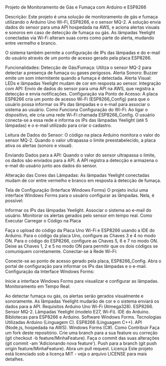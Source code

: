 Projeto de Monitoramento de Gás e Fumaça com Arduino e ESP8266

Descrição:
Este projeto é uma solução de monitoramento de gás e fumaça utilizando o Arduino Uno Wi-Fi, ESP8266, e o sensor MQ-2. A solução envia dados do sensor para uma API hospedada na AWS, e aciona alertas visuais e sonoros em caso de detecção de fumaça ou gás. As lâmpadas Yeelight conectadas via Wi-Fi alteram suas cores como parte do alerta, mudando entre vermelho e branco.

O sistema também permite a configuração de IPs das lâmpadas e do e-mail do usuário através de um ponto de acesso gerado pela placa ESP8266.

Funcionalidades:
Detecção de Gás/Fumaça: Utiliza o sensor MQ-2 para detectar a presença de fumaça ou gases perigosos.
Alerta Sonoro: Buzzer emite um som intermitente quando a fumaça é detectada.
Alerta Visual: LEDs e lâmpadas Yeelight mudam de cor em resposta ao sensor.
Integração com API: Envio de dados do sensor para uma API na AWS, que registra a detecção e envia notificações.
Configuração via Ponto de Acesso: A placa ESP8266 cria um ponto de acesso Wi-Fi (ESP8266_Config) para que o usuário possa informar os IPs das lâmpadas e o e-mail para associar o sistema ao usuário.
Como Funciona
Configuração do Wi-Fi: Ao ligar o dispositivo, ele cria uma rede Wi-Fi chamada ESP8266_Config. O usuário conecta-se a essa rede e informa os IPs das lâmpadas Yeelight (até 5 lâmpadas) e o e-mail utilizado para criar o cadastro.

Leitura de Dados do Sensor: O código na placa Arduino monitora o valor do sensor MQ-2. Quando o valor ultrapassa o limite preestabelecido, a placa ativa os alertas (sonoro e visual).

Enviando Dados para a API: Quando o valor do sensor ultrapassa o limite, os dados são enviados para a API. A API registra a detecção e armazena o e-mail do usuário junto aos dados do sensor.

Alteração das Cores das Lâmpadas: As lâmpadas Yeelight conectadas mudam de cor entre vermelho e branco em resposta à detecção de fumaça.

Tela de Configuração (Interface Windows Forms)
O projeto inclui uma interface Windows Forms para o usuário configurar as lâmpadas. Nela, é possível:

Informar os IPs das lâmpadas Yeelight.
Associar o sistema ao e-mail do usuário.
Monitorar os alertas gerados pelo sensor em tempo real.
Como Executar
Carregar o Código na Placa

Faça o upload do código da Placa Uno Wi-Fi e ESP8266 usando a IDE do Arduino.
Para o código da placa Uno, configure as Chaves 3 e 4 no modo ON.
Para o código do ESP8266, configure as Chaves 5, 6 e 7 no modo ON.
Deixe as Chaves 1, 2 e 5 no modo ON para permitir que os dois códigos se comuniquem corretamente.
Conectar-se à Rede Wi-Fi:

Conecte-se ao ponto de acesso gerado pela placa, ESP8266_Config.
Abra o portal de configuração para informar os IPs das lâmpadas e o e-mail.
Configuração da Interface Windows Forms:

Inicie a interface Windows Forms para visualizar e configurar as lâmpadas.
Monitoramento em Tempo Real:

Ao detectar fumaça ou gás, os alertas serão gerados visualmente e sonoramente. As lâmpadas Yeelight mudarão de cor e o sistema enviará os dados para a API.
Requisitos
Arduino Uno Wi-Fi (Atmega328).
ESP8266.
Sensor MQ-2.
Lâmpadas Yeelight (modelo E27, Wi-Fi).
IDE do Arduino.
Bibliotecas para ESP8266 e Arduino.
Software Windows Forms.
Tecnologias Utilizadas
Arduino (Linguagem C).
ESP8266 (Linguagem C++).
API (Node.js, hospedada na AWS).
Windows Forms (C#).
Como Contribuir
Faça um fork deste repositório.
Crie uma branch para a sua feature ou correção (git checkout -b feature/MinhaFeature).
Faça o commit das suas alterações (git commit -am 'Adicionando nova feature').
Push para a branch (git push origin feature/MinhaFeature).
Abra um pull request.
Licença
Este projeto está licenciado sob a licença MIT - veja o arquivo LICENSE para mais detalhes.

